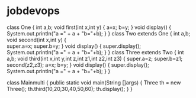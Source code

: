 # jobdevops
class One
{
	int a,b;
	void first(int x,int y)
	{
		a=x;
		b=y;
	}
	void display()
	{
		System.out.println("a =" + a + "b="+b);
	}
}
class Two extends One
{
	int a,b;
	void second(int x,int y)
	{	
		super.a=x;
		super.b=y;
	}
	void display()
	{
		super.display();
		System.out.println("a =" + a + "b="+b);
	}
}
class Three extends Two
{
	int a,b;
	void third(int x,int y,int z,int z1,int z2,int z3)
	{
		super.a=z;
		super.b=z1;
		second(z2,z3);
		a=x;
		b=y;
	}
	void display()
	{
		super.display();
		System.out.println("a =" + a + "b="+b);
	}
}

class Mainmulti
{
	public static void main(String []args)
	{
		Three th =  new Three();
		th.third(10,20,30,40,50,60);
		th.display();
	}
}